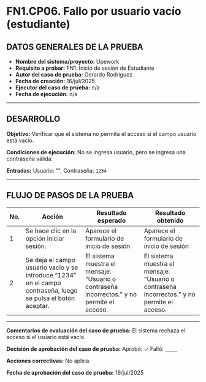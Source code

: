 # FN1.CP06. Fallo por usuario vacío (estudiante)

## DATOS GENERALES DE LA PRUEBA
- **Nombre del sistema/proyecto:** Upework
- **Requisito a probar:** FN1. Inicio de sesión de Estudiante
- **Autor del caso de prueba:** Gerardo Rodriguez
- **Fecha de creación:** 16/jul/2025
- **Ejecutor del caso de prueba:** n/a
- **Fecha de ejecución:** n/a

---

## DESARROLLO
**Objetivo:**
Verificar que el sistema no permita el acceso si el campo usuario está vacío.

**Condiciones de ejecución:**
No se ingresa usuario, pero se ingresa una contraseña válida.

**Entradas:**
Usuario: "", Contraseña: `1234`

---

## FLUJO DE PASOS DE LA PRUEBA
| No. | Acción | Resultado esperado | Resultado obtenido |
|-----|--------|-------------------|-------------------|
| 1 | Se hace clic en la opción iniciar sesión. | Aparece el formulario de inicio de sesión | Aparece el formulario de inicio de sesión |
| 2 | Se deja el campo usuario vacío y se introduce “1234” en el campo contraseña, luego se pulsa el botón aceptar. | El sistema muestra el mensaje: "Usuario o contraseña incorrectos." y no permite el acceso. | El sistema muestra el mensaje: "Usuario o contraseña incorrectos." y no permite el acceso. |

---

**Comentarios de evaluación del caso de prueba:**
El sistema rechaza el acceso si el usuario está vacío.

**Decisión de aprobación del caso de prueba:**
Aprobó: ✓  Falló: _____

**Acciones correctivas:**
No aplica.

**Fecha de aprobación del caso de prueba:**
16/jul/2025
